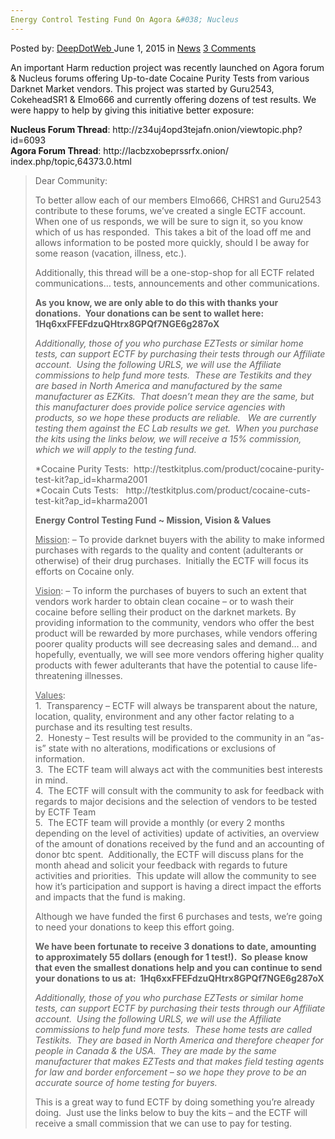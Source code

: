 ```yaml
---
Energy Control Testing Fund On Agora &#038; Nucleus
---
```

<article class="post-listing post-10526 post type-post status-publish format-standard hentry category-news tag-agora tag-control tag-energy tag-fund tag-nucleus tag-testing">
    <div class="post-inner">
        <span>Posted by: <a href="https://www.deepdotweb.com/author/admin/" title="">DeepDotWeb </a></span>
    <span>June 1, 2015</span>
    <span>in <a href="https://www.deepdotweb.com/category/news/" rel="category tag">News</a></span>
    <span><a href="https://www.deepdotweb.com/2015/06/01/energy-control-testing-fund-on-agora-nucleus/#comments">3 Comments</a></span>
    </p>
    <div class="clear"></div>
    <div class="entry">
    <p>An important Harm reduction project was recently launched on Agora forum &amp; Nucleus forums offering Up-to-date Cocaine Purity Tests from various Darknet Market vendors. This project was started by Guru2543, CokeheadSR1 &amp; Elmo666 and currently offering dozens of test results. We were happy to help by giving this initiative better exposure:</p>
    <p><strong>Nucleus Forum Thread</strong>: http://z34uj4opd3tejafn.onion/viewtopic.php?id=6093<br />
    <strong>Agora Forum Thread</strong>: http://lacbzxobeprssrfx.onion/<wbr />index.php/topic,64373.0.html</p>
    <blockquote><p>Dear Community:</p>
    <p>To better allow each of our members Elmo666, CHRS1 and Guru2543 contribute to these forums, we&#8217;ve created a single ECTF account.  When one of us responds, we will be sure to sign it, so you know which of us has responded.  This takes a bit of the load off me and allows information to be posted more quickly, should I be away for some reason (vacation, illness, etc.).</p>
    <p>Additionally, this thread will be a one-stop-shop for all ECTF related communications&#8230; tests, announcements and other communications.</p>
    <p><strong>As you know, we are only able to do this with thanks your donations.  Your donations can be sent to wallet here:  1Hq6xxFFEFdzuQHtrx8GPQf7NGE6g287oX </strong></p>
    <p><em>Additionally, those of you who purchase EZTests or similar home tests, can support ECTF by purchasing their tests through our Affiliate account.  Using the following URLS, we will use the Affiliate commissions to help fund more tests.  These are Testikits and they are based in North America and manufactured by the same manufacturer as EZKits.  That doesn&#8217;t mean they are the same, but this manufacturer does provide police service agencies with products, so we hope these products are reliable.   We are currently testing them against the EC Lab results we get.  When you purchase the kits using the links below, we will receive a 15% commission, which we will apply to the testing fund.</em></p>
    <p>*Cocaine Purity Tests:  http://testkitplus.com/product/cocaine-purity-test-kit?ap_id=kharma2001<br />
    *Cocain Cuts Tests:   http://testkitplus.com/product/cocaine-cuts-test-kit?ap_id=kharma2001</p>
    <p><span class="bbc_u"><strong>Energy Control Testing Fund ~ Mission, Vision &amp; Values</strong></span></p>
    <p><span class="bbc_u"><span style="text-decoration: underline;">Mission</span>:</span> – To provide darknet buyers with the ability to make informed purchases with regards to the quality and content (adulterants or otherwise) of their drug purchases.  Initially the ECTF will focus its efforts on Cocaine only.</p>
    <p><span class="bbc_u"><span style="text-decoration: underline;">Vision</span>:</span> &#8211; To inform the purchases of buyers to such an extent that vendors work harder to obtain clean cocaine – or to wash their cocaine before selling their product on the darknet markets. By providing information to the community, vendors who offer the best product will be rewarded by more purchases, while vendors offering poorer quality products will see decreasing sales and demand&#8230; and hopefully, eventually, we will see more vendors offering higher quality products with fewer adulterants that have the potential to cause life-threatening illnesses.</p>
    <p><span class="bbc_u"><span style="text-decoration: underline;">Values</span>:</span><br />
    1.  Transparency – ECTF will always be transparent about the nature, location, quality, environment and any other factor relating to a purchase and its resulting test results.<br />
    2.  Honesty – Test results will be provided to the community in an “as-is” state with no alterations, modifications or exclusions of information.<br />
    3.  The ECTF team will always act with the communities best interests in mind.<br />
    4.  The ECTF will consult with the community to ask for feedback with regards to major decisions and the selection of vendors to be tested by ECTF Team<br />
    5.  The ECTF team will provide a monthly (or every 2 months depending on the level of activities) update of activities, an overview of the amount of donations received by the fund and an accounting of donor btc spent.  Additionally, the ECTF will discuss plans for the month ahead and solicit your feedback with regards to future activities and priorities.  This update will allow the community to see how it’s participation and support is having a direct impact the efforts and impacts that the fund is making.</p>
    <p>Although we have funded the first 6 purchases and tests, we&#8217;re going to need your donations to keep this effort going.</p>
    <p><strong>We have been fortunate to receive 3 donations to date, amounting to approximately 55 dollars (enough for 1 test!).  So please know that even the smallest donations help and you can continue to send your donations to us at:  1Hq6xxFFEFdzuQHtrx8GPQf7NGE6g287oX</strong></p>
    <p><em><span class="bbc_u">Additionally, those of you who purchase EZTests or similar home tests, can support ECTF by purchasing their tests through our Affiliate account.  Using the following URLS, we will use the Affiliate commissions to help fund more tests.  These home tests are called Testikits.  They are based in North America and therefore cheaper for people in Canada &amp; the USA.  They are made by the same manufacturer that makes EZTests and that makes field testing agents for law and border enforcement &#8211; so we hope they prove to be an accurate source of home testing for buyers.</span></em></p>
    <p>This is a great way to fund ECTF by doing something you&#8217;re already doing.  Just use the links below to buy the kits &#8211; and the ECTF will receive a small commission that we can use to pay for testing.</p></blockquote>
    </div>
    <span style="display:none"><a href="https://www.deepdotweb.com/tag/agora/" rel="tag">agora</a> <a href="https://www.deepdotweb.com/tag/control/" rel="tag">control</a> <a href="https://www.deepdotweb.com/tag/energy/" rel="tag">energy</a> <a href="https://www.deepdotweb.com/tag/fund/" rel="tag">fund</a> <a href="https://www.deepdotweb.com/tag/nucleus/" rel="tag">nucleus</a> <a href="https://www.deepdotweb.com/tag/testing/" rel="tag">testing</a></span> <span style="display:none" class="updated">2015-06-01</span>
    <div style="display:none" class="vcard author" itemprop="author" itemscope itemtype="http://schema.org/Person"><strong class="fn" itemprop="name">
    </div>
</article>

